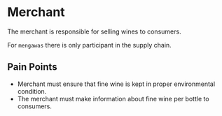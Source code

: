 # Merchant

The merchant is responsible for selling wines to consumers.

For `mengawas` there is only participant in the supply chain.

## Pain Points

* Merchant must ensure that fine wine is kept in proper environmental condition.
* The merchant must make information about fine wine per bottle to consumers.